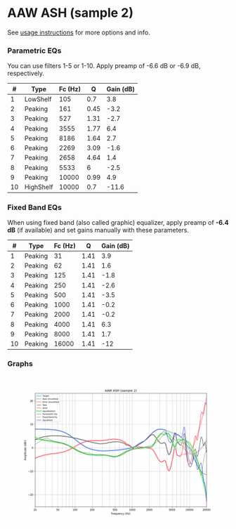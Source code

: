 # AAW ASH (sample 2)
See [usage instructions](https://github.com/jaakkopasanen/AutoEq#usage) for more options and info.

### Parametric EQs
You can use filters 1-5 or 1-10. Apply preamp of -6.6 dB or -6.9 dB, respectively.

|   # | Type      |   Fc (Hz) |    Q |   Gain (dB) |
|-----|-----------|-----------|------|-------------|
|   1 | LowShelf  |       105 | 0.7  |         3.8 |
|   2 | Peaking   |       161 | 0.45 |        -3.2 |
|   3 | Peaking   |       527 | 1.31 |        -2.7 |
|   4 | Peaking   |      3555 | 1.77 |         6.4 |
|   5 | Peaking   |      8186 | 1.64 |         2.7 |
|   6 | Peaking   |      2269 | 3.09 |        -1.6 |
|   7 | Peaking   |      2658 | 4.64 |         1.4 |
|   8 | Peaking   |      5533 | 6    |        -2.5 |
|   9 | Peaking   |     10000 | 0.99 |         4.9 |
|  10 | HighShelf |     10000 | 0.7  |       -11.6 |

### Fixed Band EQs
When using fixed band (also called graphic) equalizer, apply preamp of **-6.4 dB** (if available) and set gains manually with these parameters.

|   # | Type    |   Fc (Hz) |    Q |   Gain (dB) |
|-----|---------|-----------|------|-------------|
|   1 | Peaking |        31 | 1.41 |         3.9 |
|   2 | Peaking |        62 | 1.41 |         1.6 |
|   3 | Peaking |       125 | 1.41 |        -1.8 |
|   4 | Peaking |       250 | 1.41 |        -2.6 |
|   5 | Peaking |       500 | 1.41 |        -3.5 |
|   6 | Peaking |      1000 | 1.41 |        -0.2 |
|   7 | Peaking |      2000 | 1.41 |        -0.2 |
|   8 | Peaking |      4000 | 1.41 |         6.3 |
|   9 | Peaking |      8000 | 1.41 |         1.7 |
|  10 | Peaking |     16000 | 1.41 |       -12   |

### Graphs
![](./AAW%20ASH%20(sample%202).png)
